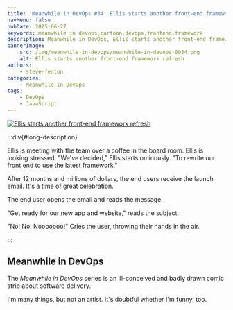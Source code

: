 ```yaml
---
title: 'Meanwhile in DevOps #34: Ellis starts another front-end framework refresh'
navMenu: false
pubDate: 2025-06-27
keywords: meanwhile in devops,cartoon,devops,frontend,framework
description: Meanwhile in DevOps, Ellis starts another front-end framework refresh.
bannerImage:
    src: /img/meanwhile-in-devops/meanwhile-in-devops-0034.png
    alt: Ellis starts another front-end framework refresh
authors:
    - steve-fenton
categories:
    - Meanwhile in DevOps
tags:
    - DevOps
    - JavaScript
---
```


<a href="#long-description">
<img src="/img/meanwhile-in-devops/meanwhile-in-devops-0034.png" alt="Ellis starts another front-end framework refresh" />
</a>

:::div{#long-description}

Ellis is meeting with the team over a coffee in the board room. Ellis is looking stressed.
"We've decided," Ellis starts ominously. "To rewrite our front end to use the latest framework."

After 12 months and millions of dollars, the end users receive the launch email. It's a time of great celebration.

The end user opens the email and reads the message.

"Get ready for our new app and website," reads the subject.

"No! No! Nooooooo!" Cries the user, throwing their hands in the air.

:::

## Meanwhile in DevOps

The *Meanwhile in DevOps* series is an ill-conceived and badly drawn comic strip about software delivery.

I'm many things, but not an artist. It's doubtful whether I'm funny, too.
